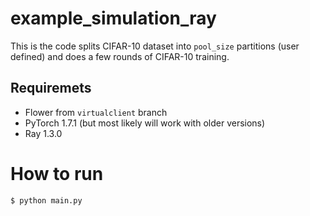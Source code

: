 # example_simulation_ray



This is the code splits CIFAR-10 dataset into `pool_size` partitions (user defined) and does a few rounds of CIFAR-10 training.


## Requiremets

*    Flower from `virtualclient` branch
*    PyTorch 1.7.1 (but most likely will work with older versions)
*    Ray 1.3.0


# How to run

```
$ python main.py
```
